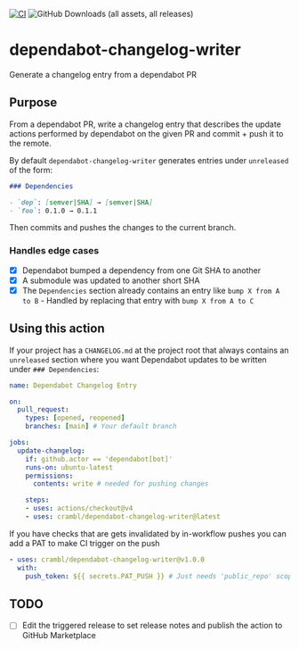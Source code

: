 [![CI](https://github.com/CramBL/dependabot-changelog-writer/actions/workflows/CI.yml/badge.svg)](https://github.com/CramBL/dependabot-changelog-writer/actions/workflows/CI.yml)
![GitHub Downloads (all assets, all releases)](https://img.shields.io/github/downloads/CramBL/dependabot-changelog-writer/total)

# dependabot-changelog-writer

Generate a changelog entry from a dependabot PR

## Purpose

From a dependabot PR, write a changelog entry that describes the update actions performed by dependabot on the given PR and commit + push it to the remote.

By default `dependabot-changelog-writer` generates entries under `unreleased` of the form:

```markdown
### Dependencies

- `dep`: [semver|SHA] → [semver|SHA]
- `foo`: 0.1.0 → 0.1.1
```

Then commits and pushes the changes to the current branch.

### Handles edge cases

- [x] Dependabot bumped a dependency from one Git SHA to another 
- [x] A submodule was updated to another short SHA
- [x] The `Dependencies` section already contains an entry like `bump X from A to B` - Handled by replacing that entry with `bump X from A to C`

## Using this action

If your project has a `CHANGELOG.md` at the project root that always contains an `unreleased` section where you want Dependabot updates to be written under `### Dependencies`:

```yaml
name: Dependabot Changelog Entry

on:
  pull_request:
    types: [opened, reopened]
    branches: [main] # Your default branch

jobs:
  update-changelog:
    if: github.actor == 'dependabot[bot]'
    runs-on: ubuntu-latest
    permissions:
      contents: write # needed for pushing changes

    steps:
    - uses: actions/checkout@v4
    - uses: crambl/dependabot-changelog-writer@latest
```

If you have checks that are gets invalidated by in-workflow pushes you can add a PAT to make CI trigger on the push

```yaml
- uses: crambl/dependabot-changelog-writer@v1.0.0
  with:
    push_token: ${{ secrets.PAT_PUSH }} # Just needs 'public_repo' scope if your repo is public otherwise needs 'repo'
```

## TODO

- [ ] Edit the triggered release to set release notes and publish the action to GitHub Marketplace
